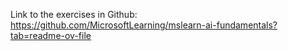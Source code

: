 Link to the exercises in Github: https://github.com/MicrosoftLearning/mslearn-ai-fundamentals?tab=readme-ov-file
